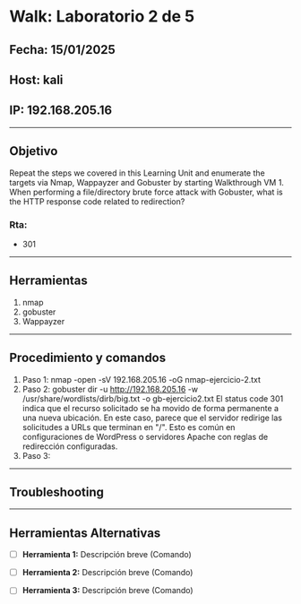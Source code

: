# Walk: Laboratorio 2 de 5

## Fecha: 15/01/2025
## Host: kali
## IP: 192.168.205.16

---

## Objetivo
Repeat the steps we covered in this Learning Unit and enumerate the targets via Nmap, 
Wappayzer and Gobuster by starting Walkthrough VM 1. 
When performing a file/directory brute force attack with Gobuster, 
what is the HTTP response code related to redirection?

### Rta:
- 301
---
## Herramientas
1. nmap 
2. gobuster
3. Wappayzer
---
## Procedimiento y comandos
1. Paso 1: 
	nmap -open -sV 192.168.205.16 -oG nmap-ejercicio-2.txt
2. Paso 2: 
	 gobuster dir -u http://192.168.205.16 -w /usr/share/wordlists/dirb/big.txt -o gb-ejercicio2.txt 
	 El status code 301 indica que el recurso solicitado se ha movido de forma permanente a una nueva ubicación. 
	 En este caso, parece que el servidor redirige las solicitudes a URLs que terminan en "/". 
	 Esto es común en configuraciones de WordPress o servidores Apache con reglas de redirección configuradas.
3. Paso 3: 
---
## Troubleshooting

---

## Herramientas Alternativas
- [ ] **Herramienta 1:** Descripción breve (Comando)
- [ ] **Herramienta 2:** Descripción breve (Comando)
- [ ] **Herramienta 3:** Descripción breve (Comando)

